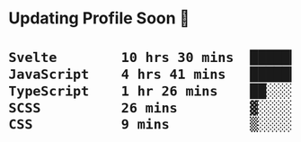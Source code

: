 <h1> Updating Profile Soon 🗿<h1/>

 <!--START_SECTION:waka-->

```txt
Svelte        10 hrs 30 mins  ███████████████░░░░░░░░░░   60.35 %
JavaScript    4 hrs 41 mins   ██████▓░░░░░░░░░░░░░░░░░░   26.99 %
TypeScript    1 hr 26 mins    ██░░░░░░░░░░░░░░░░░░░░░░░   08.29 %
SCSS          26 mins         ▓░░░░░░░░░░░░░░░░░░░░░░░░   02.56 %
CSS           9 mins          ▒░░░░░░░░░░░░░░░░░░░░░░░░   00.90 %
```

<!--END_SECTION:waka-->
